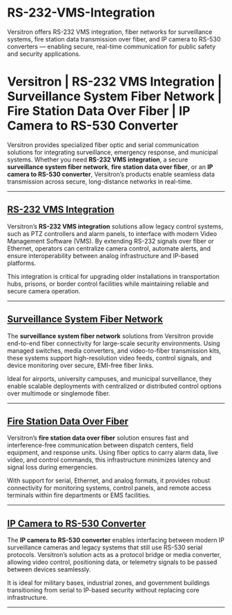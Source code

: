 # RS-232-VMS-Integration
Versitron offers RS-232 VMS integration, fiber networks for surveillance systems, fire station data transmission over fiber, and IP camera to RS-530 converters — enabling secure, real-time communication for public safety and security applications.
# Versitron | RS-232 VMS Integration | Surveillance System Fiber Network | Fire Station Data Over Fiber | IP Camera to RS-530 Converter

Versitron provides specialized fiber optic and serial communication solutions for integrating surveillance, emergency response, and municipal systems. Whether you need **RS-232 VMS integration**, a secure **surveillance system fiber network**, **fire station data over fiber**, or an **IP camera to RS-530 converter**, Versitron’s products enable seamless data transmission across secure, long-distance networks in real-time.

---

## [RS-232 VMS Integration](https://www.versitron.com/products/rs-232-circuit-card-serial-data-to-fiber-converter)  
Versitron’s **RS-232 VMS integration** solutions allow legacy control systems, such as PTZ controllers and alarm panels, to interface with modern Video Management Software (VMS). By extending RS-232 signals over fiber or Ethernet, operators can centralize camera control, automate alerts, and ensure interoperability between analog infrastructure and IP-based platforms.

This integration is critical for upgrading older installations in transportation hubs, prisons, or border control facilities while maintaining reliable and secure camera operation.

---

## [Surveillance System Fiber Network](https://www.versitron.com/products/rs-530-circuit-card-serial-data-to-fiber-converter)  
The **surveillance system fiber network** solutions from Versitron provide end-to-end fiber connectivity for large-scale security environments. Using managed switches, media converters, and video-to-fiber transmission kits, these systems support high-resolution video feeds, control signals, and device monitoring over secure, EMI-free fiber links.

Ideal for airports, university campuses, and municipal surveillance, they enable scalable deployments with centralized or distributed control options over multimode or singlemode fiber.

---

## [Fire Station Data Over Fiber](https://www.versitron.com/products/industrial-fiber-optic-micromodems-m82xxd)  
Versitron’s **fire station data over fiber** solution ensures fast and interference-free communication between dispatch centers, field equipment, and response units. Using fiber optics to carry alarm data, live video, and control commands, this infrastructure minimizes latency and signal loss during emergencies.

With support for serial, Ethernet, and analog formats, it provides robust connectivity for monitoring systems, control panels, and remote access terminals within fire departments or EMS facilities.

---

## [IP Camera to RS-530 Converter](https://www.versitron.com/products/industrial-fiber-optic-micromodems-m62xxd)  
The **IP camera to RS-530 converter** enables interfacing between modern IP surveillance cameras and legacy systems that still use RS-530 serial protocols. Versitron’s solution acts as a protocol bridge or media converter, allowing video control, positioning data, or telemetry signals to be passed between devices seamlessly.

It is ideal for military bases, industrial zones, and government buildings transitioning from serial to IP-based security without replacing core infrastructure.

---

